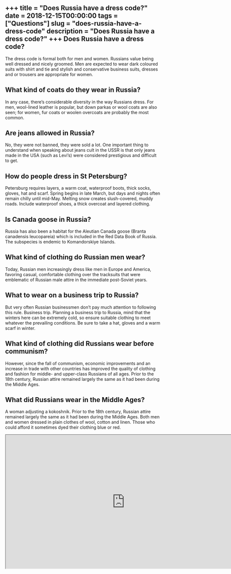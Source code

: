 +++
title = "Does Russia have a dress code?"
date = 2018-12-15T00:00:00
tags = ["Questions"]
slug = "does-russia-have-a-dress-code"
description = "Does Russia have a dress code?"
+++
Does Russia have a dress code?
------------------------------

The dress code is formal both for men and women. Russians value being well dressed and nicely groomed. Men are expected to wear dark coloured suits with shirt and tie and stylish and conservative business suits, dresses and or trousers are appropriate for women.

What kind of coats do they wear in Russia?
------------------------------------------

In any case, there’s considerable diversity in the way Russians dress. For men, wool-lined leather is popular, but down parkas or wool coats are also seen; for women, fur coats or woolen overcoats are probably the most common.

Are jeans allowed in Russia?
----------------------------

No, they were not banned, they were sold a lot. One important thing to understand when speaking about jeans cult in the USSR is that only jeans made in the USA (such as Levi’s) were considered prestigious and difficult to get.

How do people dress in St Petersburg?
-------------------------------------

Petersburg requires layers, a warm coat, waterproof boots, thick socks, gloves, hat and scarf. Spring begins in late March, but days and nights often remain chilly until mid-May. Melting snow creates slush-covered, muddy roads. Include waterproof shoes, a thick overcoat and layered clothing.

Is Canada goose in Russia?
--------------------------

Russia has also been a habitat for the Aleutian Canada goose (Branta canadensis leucopareia) which is included in the Red Data Book of Russia. The subspecies is endemic to Komandorskiye Islands.

What kind of clothing do Russian men wear?
------------------------------------------

Today, Russian men increasingly dress like men in Europe and America, favoring casual, comfortable clothing over the tracksuits that were emblematic of Russian male attire in the immediate post-Soviet years.

What to wear on a business trip to Russia?
------------------------------------------

But very often Russian businessmen don’t pay much attention to following this rule. Business trip. Planning a business trip to Russia, mind that the winters here can be extremely cold, so ensure suitable clothing to meet whatever the prevailing conditions. Be sure to take a hat, gloves and a warm scarf in winter.

What kind of clothing did Russians wear before communism?
---------------------------------------------------------

However, since the fall of communism, economic improvements and an increase in trade with other countries has improved the quality of clothing and fashion for middle- and upper-class Russians of all ages. Prior to the 18th century, Russian attire remained largely the same as it had been during the Middle Ages.

What did Russians wear in the Middle Ages?
------------------------------------------

A woman adjusting a kokoshnik. Prior to the 18th century, Russian attire remained largely the same as it had been during the Middle Ages. Both men and women dressed in plain clothes of wool, cotton and linen. Those who could afford it sometimes dyed their clothing blue or red.

<iframe allow="accelerometer; autoplay; clipboard-write; encrypted-media; gyroscope; picture-in-picture" allowfullscreen="" class="__youtube_prefs__  epyt-is-override  no-lazyload" data-no-lazy="1" data-origheight="433" data-origwidth="770" data-skipgform_ajax_framebjll="" height="433" id="_ytid_64270" loading="lazy" src="https://www.youtube.com/embed/2pVu9PDhm2Y?enablejsapi=1&autoplay=0&cc_load_policy=0&cc_lang_pref=&iv_load_policy=1&loop=0&modestbranding=0&rel=1&fs=1&playsinline=0&autohide=2&theme=dark&color=red&controls=1&" title="YouTube player" width="770"></iframe>